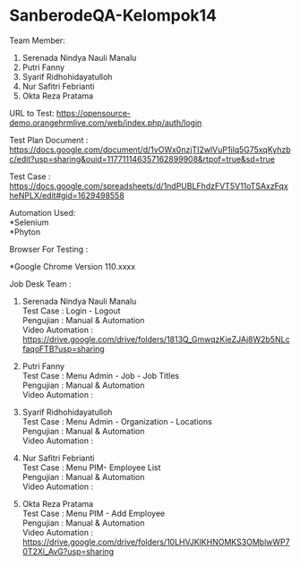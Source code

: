 # SanberodeQA-Kelompok14

Team Member:
1. Serenada Nindya Nauli Manalu<br>
2. Putri Fanny<br>
3. Syarif Ridhohidayatulloh<br>
4. Nur Safitri Febrianti<br>
5. Okta Reza Pratama<br>
 
URL to Test: https://opensource-demo.orangehrmlive.com/web/index.php/auth/login

Test Plan Document : https://docs.google.com/document/d/1vOWx0nzjTI2wlVuP1ilq5G75xqKyhzbc/edit?usp=sharing&ouid=117711146357162899908&rtpof=true&sd=true <br>

Test Case : https://docs.google.com/spreadsheets/d/1ndPUBLFhdzFVT5V11oTSAxzFqxheNPLX/edit#gid=1629498558 <br>

Automation Used:<br>
*Selenium<br>
*Phyton<br>

Browser For Testing : <br>

*Google Chrome Version 110.xxxx <br>

Job Desk Team :
1. Serenada Nindya Nauli Manalu <br>
Test Case : Login - Logout <br>
Pengujian : Manual & Automation <br>
Video Automation : https://drive.google.com/drive/folders/1813Q_GmwqzKieZJAj8W2b5NLcfaqoFTB?usp=sharing

2. Putri Fanny <br>
Test Case : Menu Admin - Job - Job Titles <br>
Pengujian : Manual & Automation <br>
Video Automation : 

3. Syarif Ridhohidayatulloh <br>
Test Case : Menu Admin - Organization - Locations  <br>
Pengujian : Manual & Automation <br>
Video Automation : 

4.  Nur Safitri Febrianti <br>
Test Case : Menu PIM- Employee List <br>
Pengujian : Manual & Automation <br>
Video Automation : 

5.  Okta Reza Pratama <br>
Test Case :  Menu PIM - Add Employee<br>
Pengujian : Manual & Automation <br>
Video Automation : https://drive.google.com/drive/folders/10LHVJKlKHNOMKS3OMblwWP70T2Xi_AvG?usp=sharing
